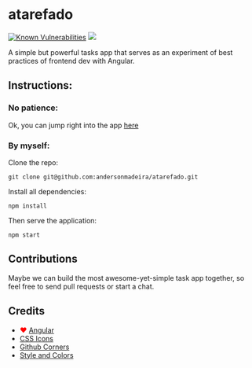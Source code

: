 # atarefado

[![Known Vulnerabilities](https://snyk.io/test/github/andersonmadeira/atarefado/badge.svg?targetFile=package.json)](https://snyk.io/test/github/andersonmadeira/atarefado?targetFile=package.json)
<a href="https://codeclimate.com/github/andersonmadeira/atarefado/maintainability"><img src="https://api.codeclimate.com/v1/badges/054ee455cb8defd71143/maintainability" /></a>

A simple but powerful tasks app that serves as an experiment of best practices of frontend dev with Angular.

## Instructions:

### No patience:

Ok, you can jump right into the app [here](https://andersonmadeira.github.io/atarefado/)

### By myself:

Clone the repo:

```git clone git@github.com:andersonmadeira/atarefado.git```

Install all dependencies:

```npm install```

Then serve the application:

```npm start```

## Contributions

Maybe we can build the most awesome-yet-simple task app together, so feel free to send pull requests or start a chat.

## Credits

- <span style="color: red">&hearts;</span> <a href="https://angular.io" target="_blank">Angular </a>
- <a href="https://github.com/saeedalipoor/icono" target="_blank">CSS Icons</a>
- <a href="https://github.com/tholman/github-corners" target="_blank">Github Corners</a>
- <a href="https://www.w3schools.com/howto/howto_js_todolist.asp" target="_blank">Style and Colors</a>
